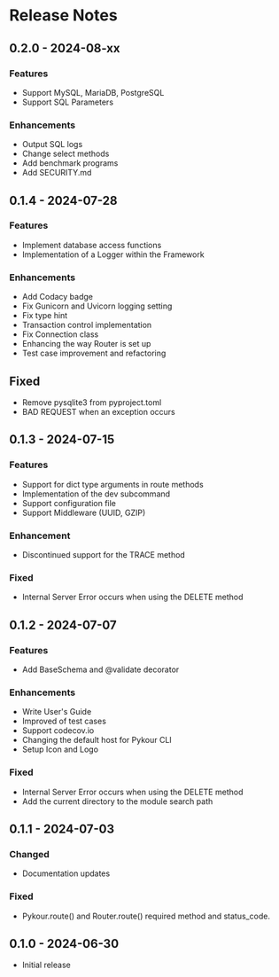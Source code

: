 # Release Notes

## 0.2.0 - 2024-08-xx

### Features

- Support MySQL, MariaDB, PostgreSQL
- Support SQL Parameters

### Enhancements

- Output SQL logs
- Change select methods
- Add benchmark programs
- Add SECURITY.md

## 0.1.4 - 2024-07-28

### Features

- Implement database access functions
- Implementation of a Logger within the Framework

### Enhancements

- Add Codacy badge
- Fix Gunicorn and Uvicorn logging setting
- Fix type hint
- Transaction control implementation
- Fix Connection class
- Enhancing the way Router is set up
- Test case improvement and refactoring

## Fixed

- Remove pysqlite3 from pyproject.toml
- BAD REQUEST when an exception occurs

## 0.1.3 - 2024-07-15

### Features

- Support for dict type arguments in route methods
- Implementation of the dev subcommand
- Support configuration file
- Support Middleware (UUID, GZIP)

### Enhancement

- Discontinued support for the TRACE method

### Fixed

- Internal Server Error occurs when using the DELETE method

## 0.1.2 - 2024-07-07

### Features

- Add BaseSchema and @validate decorator

### Enhancements

- Write User's Guide
- Improved of test cases
- Support codecov.io
- Changing the default host for Pykour CLI
- Setup Icon and Logo

### Fixed

- Internal Server Error occurs when using the DELETE method
- Add the current directory to the module search path

## 0.1.1 - 2024-07-03

### Changed

- Documentation updates

### Fixed

- Pykour.route() and Router.route() required method and status_code.

## 0.1.0 - 2024-06-30

- Initial release

